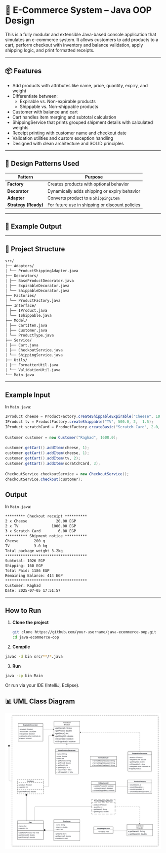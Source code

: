 # 🛒 E-Commerce System – Java OOP Design

This is a fully modular and extensible Java-based console application that simulates an e-commerce system. It allows customers to add products to a cart, perform checkout with inventory and balance validation, apply shipping logic, and print formatted receipts.

---

## 📦 Features

- Add products with attributes like name, price, quantity, expiry, and weight
- Differentiate between:
  - Expirable vs. Non-expirable products
  - Shippable vs. Non-shippable products
- Customer with balance and cart
- Cart handles item merging and subtotal calculation
- ShippingService that prints grouped shipment details with calculated weights
- Receipt printing with customer name and checkout date
- Validation utilities and custom exception handling
- Designed with clean architecture and SOLID principles

---

## 🎨 Design Patterns Used

| Pattern              | Purpose                                         |
| -------------------- | ----------------------------------------------- |
| **Factory**          | Creates products with optional behavior         |
| **Decorator**        | Dynamically adds shipping or expiry behavior    |
| **Adapter**          | Converts product to a `ShippingItem`            |
| **Strategy (Ready)** | For future use in shipping or discount policies |

---

## 🧠 Example Output

---

## 🧱 Project Structure

```
src/
├── Adapters/
│ └── ProductShippingAdapter.java
├── Decorators/
│ ├── BaseProductDecorator.java
│ ├── ExpirableDecorator.java
│ └── ShippableDecorator.java
├── Factories/
│ └── ProductFactory.java
├── Interface/
│ ├── IProduct.java
│ └── IShippable.java
├── Model/
│ ├── CartItem.java
│ ├── Customer.java
│ └── ProductType.java
├── Service/
│ ├── Cart.java
│ ├── CheckoutService.java
│ └── ShippingService.java
├── Utils/
│ ├── FormatterUtil.java
│ └── ValidationUtil.java
└── Main.java
```

---

## Example Input

In `Main.java`:

```java
IProduct cheese = ProductFactory.createShippableExpirable("Cheese", 10.0, 5,0.1, LocalDate.now().plusDays(1));
IProduct tv = ProductFactory.createShippable("TV", 500.0, 2,  1.5);
IProduct scratchCard = ProductFactory.createBasic("Scratch Card", 2.0, 10);

Customer customer = new Customer("Raghad", 1600.0);

customer.getCart().addItem(cheese, 1);
customer.getCart().addItem(cheese, 1);
customer.getCart().addItem(tv, 2);
customer.getCart().addItem(scratchCard, 3);

CheckoutService checkoutService = new CheckoutService();
checkoutService.checkout(customer);

```

## Output

In `Main.java`:

```
********* Checkout receipt **********
2 x Cheese             20.00 EGP
2 x TV               1000.00 EGP
3 x Scratch Card        6.00 EGP
********** Shipment notice **********
Cheese       200 g
TV           3.0 kg
Total package weight 3.2kg
*************************************
Subtotal: 1026 EGP
Shipping: 160 EGP
Total Paid: 1186 EGP
Remaining Balance: 414 EGP
*************************************
Customer: Raghad
Date: 2025-07-05 17:51:57
```

---

## How to Run

1. **Clone the project**
   ```bash
   git clone https://github.com/your-username/java-ecommerce-oop.git
   cd java-ecommerce-oop
   ```
2. **Compile**

```bash
javac -d bin src/**/*.java
```

3. **Run**

```bash
java -cp bin Main
```

Or run via your IDE (IntelliJ, Eclipse).

## 📊 UML Class Diagram

![UML Class Diagram](UML_class_diagram.png)
